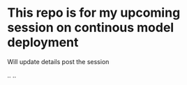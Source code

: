 # This repo is for my upcoming session on continous model deployment
Will update details post the session 

..
..
